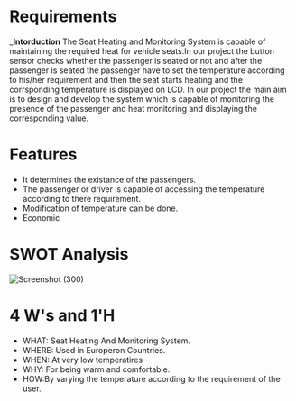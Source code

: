 # Requirements
___Intorduction__
The Seat Heating and Monitoring System is capable of maintaining the required heat for vehicle seats.In our project the button sensor checks whether the passenger is seated or not and after the passenger is seated the passenger have to set the temperature according to his/her requirement and then the seat starts heating and the corrsponding temperature is displayed on LCD. 
In our project the main aim is to design and develop the system which is capable of monitoring the presence of the passenger and heat monitoring and displaying the corresponding value.
# Features
* It determines the existance of the passengers.
* The passenger or driver is capable of accessing the temperature according to there requirement.
* Modification of temperature can be done.
* Economic
# SWOT Analysis
![Screenshot (300)](https://user-images.githubusercontent.com/89648059/133557976-ccd06d8f-ff7f-4a87-817a-ecb9f0107027.png)

# 4 W's and 1'H
* WHAT: Seat Heating And Monitoring System.
* WHERE: Used in Europeron Countries.
* WHEN: At very low temperatires
* WHY: For being warm and comfortable.
* HOW:By varying the temperature according to the requirement of the user.



